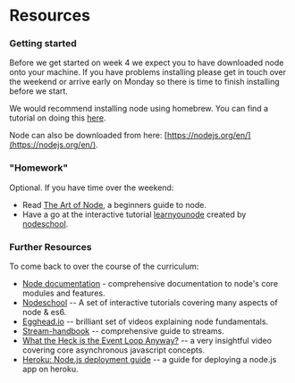 # Resources

### Getting started

Before we get started on week 4 we expect you to have downloaded node onto your machine.
If you have problems installing please get in touch over the weekend or arrive early on
Monday so there is time to finish installing before we start.

We would recommend installing node using homebrew. You can find a tutorial on doing this [here](https://changelog.com/posts/install-node-js-with-homebrew-on-os-x).

Node can also be downloaded from here: [https://nodejs.org/en/](https://nodejs.org/en/).


### "Homework"

Optional. If you have time over the weekend:

* Read [The Art of Node](https://github.com/maxogden/art-of-node), a beginners guide to node.
* Have a go at the interactive tutorial [learnyounode](https://github.com/workshopper/learnyounode) created by [nodeschool](https://nodeschool.io/).

### Further Resources

To come back to over the course of the curriculum:

* [Node documentation](https://nodejs.org/api/) - comprehensive documentation to node's core modules
and features.
* [Nodeschool](https://nodeschool.io/) -- A set of interactive tutorials covering many aspects of node & es6.
* [Egghead.io](https://egghead.io/courses/introduction-to-node-the-fundamentals) -- brilliant set of videos explaining node fundamentals.
* [Stream-handbook](https://github.com/substack/stream-handbook) -- comprehensive guide to streams.
* [What the Heck is the Event Loop Anyway?](https://www.youtube.com/watch?v=8aGhZQkoFbQ) -- a very insightful video covering core asynchronous javascript concepts.
* [Heroku: Node.js deployment guide](https://devcenter.heroku.com/articles/getting-started-with-nodejs#introduction) -- a guide for deploying a node.js app on heroku.
